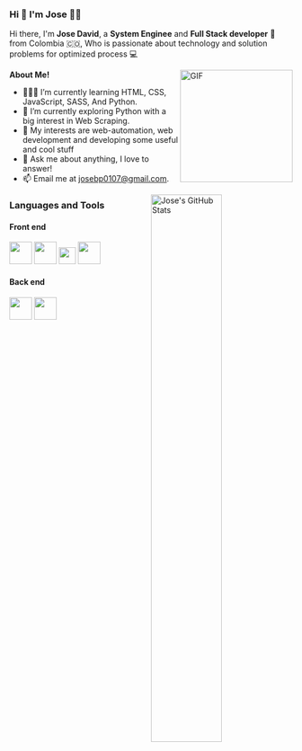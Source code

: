 <!--
**josbp0107/josbp0107** is a ✨ _special_ ✨ repository because its `README.md` (this file) appears on your GitHub profile.

Here are some ideas to get you started:

- 🔭 I’m currently working on ...
- 🌱 I’m currently learning ...
- 👯 I’m looking to collaborate on ...
- 🤔 I’m looking for help with ...
- 💬 Ask me about ...
- 📫 How to reach me: ...
- 😄 Pronouns: ...
- ⚡ Fun fact: ...
-->

<h3>Hi 👋 I'm Jose 👨‍💻</h3>


Hi there, I'm **Jose David**, a **System Enginee** and **Full Stack developer** 🚀 from Colombia 🇨🇴, Who is passionate about technology and solution problems for optimized process 💻

 <img align="right" height="200px" alt="GIF" src="https://i.pinimg.com/originals/e4/26/70/e426702edf874b181aced1e2fa5c6cde.gif" />

**About Me!**

- 👨🏽‍💻 I’m currently learning HTML, CSS, JavaScript, SASS, And Python.
- 🌱 I’m currently exploring Python with a big interest in Web Scraping. 
- 🤔 My interests are web-automation, web development and developing some useful and cool stuff
- 💬 Ask me about anything, I love to answer!
- 📫 Email me at [josebp0107@gmail.com](mailto:josebp0107@gmail.com).

<img align="right" width="50%" src="https://github-readme-stats.vercel.app/api?username=josbp0107&show_icons=true&hide_border=true&count_private=true&theme=shades-of-purple&icon_color=fad000" alt="Jose's GitHub Stats">

<h3>Languages and Tools</h3>  

<h4>Front end</h4> 


<code><img height="40" src="https://user-images.githubusercontent.com/53883450/114072748-36e61080-9868-11eb-983a-64bf9e9284af.png"></code>
<code><img height="40" src="https://user-images.githubusercontent.com/53883450/114073050-7ca2d900-9868-11eb-8cca-29949682524a.png"></code>
<code><img height="30" src="https://user-images.githubusercontent.com/53883450/114073263-b673df80-9868-11eb-899f-3b85ab718924.png"></code>
<code><img height="40" src="https://user-images.githubusercontent.com/53883450/114073365-d2778100-9868-11eb-841c-59a1f52852b6.png"></code>

<h4>Back end</h4> 

<code><img height="40" src="https://user-images.githubusercontent.com/53883450/114073501-f63ac700-9868-11eb-92d0-f0d40f5b8e3c.png"></code>
<code><img height="40" src="https://user-images.githubusercontent.com/53883450/114073616-1a96a380-9869-11eb-8973-f9c21f685aa0.png"></code>



